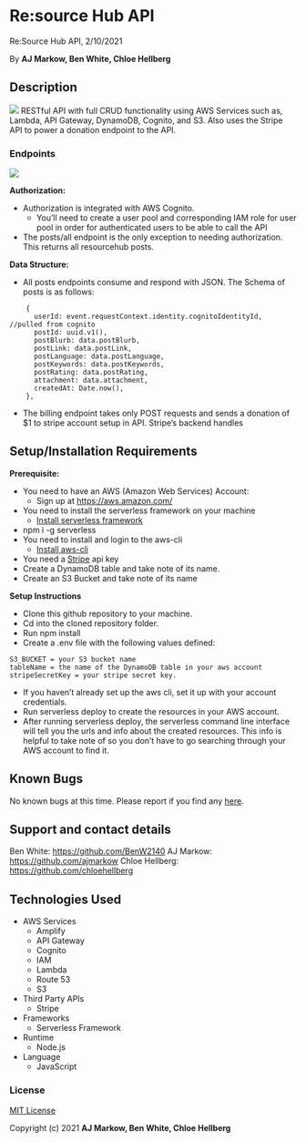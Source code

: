# Re:source Hub API 

Re:Source Hub API, 2/10/2021

By **AJ Markow, Ben White, Chloe Hellberg**


## Description
![](https://i.imgur.com/XuGiKEZ.png)
RESTful API with full CRUD functionality using AWS Services such as, Lambda, API Gateway, DynamoDB, Cognito, and S3. Also uses the Stripe API to power a donation endpoint to the API.

### Endpoints

![](https://i.imgur.com/Jjk7pcp.png)

**Authorization:**

* Authorization is integrated with AWS Cognito.
    * You’ll need to create a user pool and corresponding IAM role for user pool in order for authenticated users to be able to call the API
* The posts/all endpoint is the only exception to needing authorization.  This returns all resourcehub posts.

**Data Structure:** 


* All  posts endpoints consume and respond with JSON.  The Schema of posts is as follows:

```
    {
      userId: event.requestContext.identity.cognitoIdentityId, //pulled from cognito
      postId: uuid.v1(),
      postBlurb: data.postBlurb,
      postLink: data.postLink,
      postLanguage: data.postLanguage,
      postKeywords: data.postKeywords,
      postRating: data.postRating,
      attachment: data.attachment,
      createdAt: Date.now(),
    },
```

* The billing endpoint takes only POST requests and sends a donation of $1 to stripe account setup in API.  Stripe’s backend handles

## Setup/Installation Requirements

**Prerequisite:**

* You need to have an AWS (Amazon Web Services) Account:
    * Sign up at https://aws.amazon.com/
* You need to install the serverless framework on your machine
    * [Install serverless framework](https://www.serverless.com/)
* npm i -g serverless
* You need to install and login to the aws-cli
    * [Install aws-cli](https://docs.aws.amazon.com/cli/latest/userguide/install-cliv2.html)
* You need a [Stripe](https://stripe.com/) api key
* Create a DynamoDB table and take note of its name. 
* Create an S3 Bucket and take note of its name

**Setup Instructions**

* Clone this github repository to your machine.
* Cd into the cloned repository folder.
* Run npm install
* Create a  .env file with the following values defined:

```
S3_BUCKET = your S3 bucket name
tableName = the name of the DynamoDB table in your aws account
stripeSecretKey = your stripe secret key.
```

* If you haven’t already set up the aws cli, set it up with your account credentials.
* Run serverless deploy to create the resources in your AWS account.
* After running serverless deploy, the serverless command line interface will tell you the urls and info about the created resources. This info is helpful to take note of so you don’t have to go searching through your AWS account to find it.

## Known Bugs

No known bugs at this time. Please report if you find any [here](https://github.com/ajmarkow/resourcehub/issues).

## Support and contact details

Ben White: https://github.com/BenW2140
AJ Markow: https://github.com/ajmarkow
Chloe Hellberg: https://github.com/chloehellberg

## Technologies Used

* AWS Services
    * Amplify
    * API Gateway
    * Cognito
    * IAM
    * Lambda
    * Route 53
    * S3
* Third Party APIs
    * Stripe
* Frameworks
    * Serverless Framework
* Runtime 
    * Node.js
* Language 
    * JavaScript

### License

[MIT License](https://opensource.org/licenses/MIT)

Copyright (c) 2021 **AJ Markow, Ben White, Chloe Hellberg**
